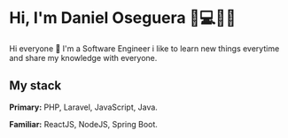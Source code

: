 # Hi, I'm Daniel Oseguera 👋💻👨‍💻

Hi everyone 👋 I'm a Software Engineer i like to learn new things everytime and share my knowledge with everyone.

## My stack

**Primary:** PHP, Laravel, JavaScript, Java.

**Familiar:** ReactJS, NodeJS, Spring Boot.


<!--
**systemEDOM/systemEDOM** is a ✨ _special_ ✨ repository because its `README.md` (this file) appears on your GitHub profile.

Here are some ideas to get you started:

- 🔭 I’m currently working on ...
- 🌱 I’m currently learning ...
- 👯 I’m looking to collaborate on ...
- 🤔 I’m looking for help with ...
- 💬 Ask me about ...
- 📫 How to reach me: ...
- 😄 Pronouns: ...
- ⚡ Fun fact: ...
-->

